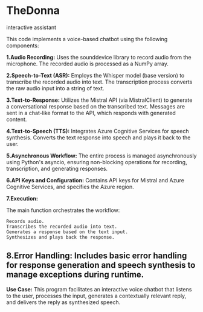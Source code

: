 # TheDonna
interactive assistant

This code implements a voice-based chatbot using the following components:

**1.Audio Recording:**
  Uses the sounddevice library to record audio from the microphone.
  The recorded audio is processed as a NumPy array.
  
**2.Speech-to-Text (ASR):**
  Employs the Whisper model (base version) to transcribe the recorded audio into text.
  The transcription process converts the raw audio input into a string of text.

**3.Text-to-Response:**
  Utilizes the Mistral API (via MistralClient) to generate a conversational response based on the transcribed text.
  Messages are sent in a chat-like format to the API, which responds with generated content.

**4.Text-to-Speech (TTS):**
  Integrates Azure Cognitive Services for speech synthesis.
  Converts the text response into speech and plays it back to the user.

**5.Asynchronous Workflow:**
  The entire process is managed asynchronously using Python's asyncio, ensuring non-blocking operations for recording, transcription, and generating responses.

**6.API Keys and Configuration:**
  Contains API keys for Mistral and Azure Cognitive Services, and specifies the Azure region.

**7.Execution:**

The main function orchestrates the workflow:
    
    Records audio.
    Transcribes the recorded audio into text.
    Generates a response based on the text input.
    Synthesizes and plays back the response.

**8.Error Handling:**
 Includes basic error handling for response generation and speech synthesis to manage exceptions during runtime.
----
**Use Case:**
This program facilitates an interactive voice chatbot that listens to the user, processes the input, generates a contextually relevant reply, and delivers the reply as synthesized speech.
